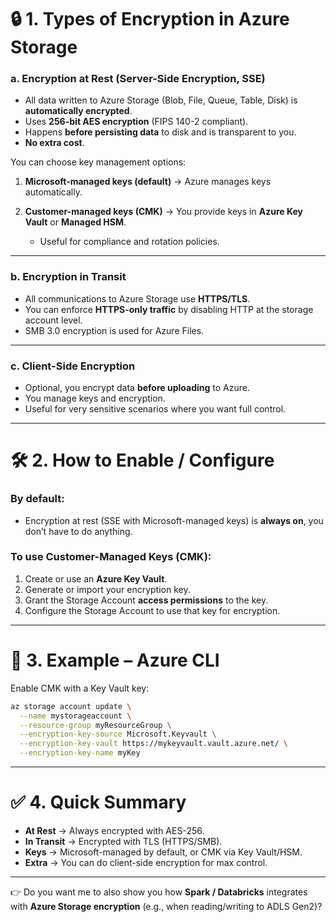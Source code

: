 # 🔒 1. Types of Encryption in Azure Storage

### **a. Encryption at Rest (Server-Side Encryption, SSE)**

* All data written to Azure Storage (Blob, File, Queue, Table, Disk) is **automatically encrypted**.
* Uses **256-bit AES encryption** (FIPS 140-2 compliant).
* Happens **before persisting data** to disk and is transparent to you.
* **No extra cost**.

You can choose key management options:

1. **Microsoft-managed keys (default)** → Azure manages keys automatically.
2. **Customer-managed keys (CMK)** → You provide keys in **Azure Key Vault** or **Managed HSM**.

   * Useful for compliance and rotation policies.

---

### **b. Encryption in Transit**

* All communications to Azure Storage use **HTTPS/TLS**.
* You can enforce **HTTPS-only traffic** by disabling HTTP at the storage account level.
* SMB 3.0 encryption is used for Azure Files.

---

### **c. Client-Side Encryption**

* Optional, you encrypt data **before uploading** to Azure.
* You manage keys and encryption.
* Useful for very sensitive scenarios where you want full control.

---

# 🛠 2. How to Enable / Configure

### By default:

* Encryption at rest (SSE with Microsoft-managed keys) is **always on**, you don’t have to do anything.

### To use Customer-Managed Keys (CMK):

1. Create or use an **Azure Key Vault**.
2. Generate or import your encryption key.
3. Grant the Storage Account **access permissions** to the key.
4. Configure the Storage Account to use that key for encryption.

---

# 📂 3. Example – Azure CLI

Enable CMK with a Key Vault key:

```bash
az storage account update \
  --name mystorageaccount \
  --resource-group myResourceGroup \
  --encryption-key-source Microsoft.Keyvault \
  --encryption-key-vault https://mykeyvault.vault.azure.net/ \
  --encryption-key-name myKey
```

---

# ✅ 4. Quick Summary

* **At Rest** → Always encrypted with AES-256.
* **In Transit** → Encrypted with TLS (HTTPS/SMB).
* **Keys** → Microsoft-managed by default, or CMK via Key Vault/HSM.
* **Extra** → You can do client-side encryption for max control.

---

👉 Do you want me to also show you how **Spark / Databricks** integrates with **Azure Storage encryption** (e.g., when reading/writing to ADLS Gen2)?
